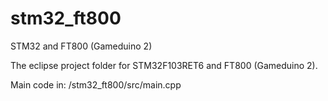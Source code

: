 # stm32_ft800
STM32 and FT800 (Gameduino 2)

The eclipse project folder for STM32F103RET6 and FT800 (Gameduino 2).

Main code in: /stm32_ft800/src/main.cpp
